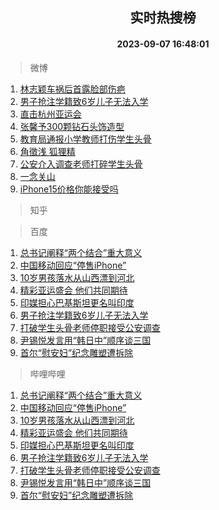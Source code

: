 <div align="center"><h2>实时热搜榜</h2><h4>2023-09-07 16:48:01</h4></div>

> 微博  

1. [林志颖车祸后首露脸部伤疤](https://s.weibo.com/weibo?q=%23%E6%9E%97%E5%BF%97%E9%A2%96%E8%BD%A6%E7%A5%B8%E5%90%8E%E9%A6%96%E9%9C%B2%E8%84%B8%E9%83%A8%E4%BC%A4%E7%96%A4%23&t=31&band_rank=1&Refer=top)<br />
2. [男子抢注学籍致6岁儿子无法入学](https://s.weibo.com/weibo?q=%23%E7%94%B7%E5%AD%90%E6%8A%A2%E6%B3%A8%E5%AD%A6%E7%B1%8D%E8%87%B46%E5%B2%81%E5%84%BF%E5%AD%90%E6%97%A0%E6%B3%95%E5%85%A5%E5%AD%A6%23&t=31&band_rank=2&Refer=top)<br />
3. [直击杭州亚运会](https://s.weibo.com/weibo?q=%23%E7%9B%B4%E5%87%BB%E6%9D%AD%E5%B7%9E%E4%BA%9A%E8%BF%90%E4%BC%9A%23&t=31&band_rank=3&Refer=top)<br />
4. [张馨予300颗钻石头饰造型](https://s.weibo.com/weibo?q=%23%E5%BC%A0%E9%A6%A8%E4%BA%88300%E9%A2%97%E9%92%BB%E7%9F%B3%E5%A4%B4%E9%A5%B0%E9%80%A0%E5%9E%8B%23&t=31&band_rank=4&Refer=top)<br />
5. [教育局通报小学教师打伤学生头骨](https://s.weibo.com/weibo?q=%23%E6%95%99%E8%82%B2%E5%B1%80%E9%80%9A%E6%8A%A5%E5%B0%8F%E5%AD%A6%E6%95%99%E5%B8%88%E6%89%93%E4%BC%A4%E5%AD%A6%E7%94%9F%E5%A4%B4%E9%AA%A8%23&t=31&band_rank=5&Refer=top)<br />
6. [角徵浅 狐狸精](https://s.weibo.com/weibo?q=%E8%A7%92%E5%BE%B5%E6%B5%85%20%E7%8B%90%E7%8B%B8%E7%B2%BE&t=31&band_rank=6&Refer=top)<br />
7. [公安介入调查老师打碎学生头骨](https://s.weibo.com/weibo?q=%23%E5%85%AC%E5%AE%89%E4%BB%8B%E5%85%A5%E8%B0%83%E6%9F%A5%E8%80%81%E5%B8%88%E6%89%93%E7%A2%8E%E5%AD%A6%E7%94%9F%E5%A4%B4%E9%AA%A8%23&t=31&band_rank=7&Refer=top)<br />
8. [一念关山](https://s.weibo.com/weibo?q=%E4%B8%80%E5%BF%B5%E5%85%B3%E5%B1%B1&t=31&band_rank=8&Refer=top)<br />
9. [iPhone15价格你能接受吗](https://s.weibo.com/weibo?q=%23iPhone15%E4%BB%B7%E6%A0%BC%E4%BD%A0%E8%83%BD%E6%8E%A5%E5%8F%97%E5%90%97%23&t=31&band_rank=9&Refer=top)<br />

> 知乎  


> 百度  

1. [总书记阐释“两个结合”重大意义](https://www.baidu.com/s?wd=%E6%80%BB%E4%B9%A6%E8%AE%B0%E9%98%90%E9%87%8A%E2%80%9C%E4%B8%A4%E4%B8%AA%E7%BB%93%E5%90%88%E2%80%9D%E9%87%8D%E5%A4%A7%E6%84%8F%E4%B9%89&sa=fyb_news&rsv_dl=fyb_news)<br />
2. [中国移动回应“停售iPhone”](https://www.baidu.com/s?wd=%E4%B8%AD%E5%9B%BD%E7%A7%BB%E5%8A%A8%E5%9B%9E%E5%BA%94%E2%80%9C%E5%81%9C%E5%94%AEiPhone%E2%80%9D&sa=fyb_news&rsv_dl=fyb_news)<br />
3. [10岁男孩落水从山西漂到河北](https://www.baidu.com/s?wd=10%E5%B2%81%E7%94%B7%E5%AD%A9%E8%90%BD%E6%B0%B4%E4%BB%8E%E5%B1%B1%E8%A5%BF%E6%BC%82%E5%88%B0%E6%B2%B3%E5%8C%97&sa=fyb_news&rsv_dl=fyb_news)<br />
4. [精彩亚运盛会 他们共同期待](https://www.baidu.com/s?wd=%E7%B2%BE%E5%BD%A9%E4%BA%9A%E8%BF%90%E7%9B%9B%E4%BC%9A+%E4%BB%96%E4%BB%AC%E5%85%B1%E5%90%8C%E6%9C%9F%E5%BE%85&sa=fyb_news&rsv_dl=fyb_news)<br />
5. [印媒担心巴基斯坦更名叫印度](https://www.baidu.com/s?wd=%E5%8D%B0%E5%AA%92%E6%8B%85%E5%BF%83%E5%B7%B4%E5%9F%BA%E6%96%AF%E5%9D%A6%E6%9B%B4%E5%90%8D%E5%8F%AB%E5%8D%B0%E5%BA%A6&sa=fyb_news&rsv_dl=fyb_news)<br />
6. [男子抢注学籍致6岁儿子无法入学](https://www.baidu.com/s?wd=%E7%94%B7%E5%AD%90%E6%8A%A2%E6%B3%A8%E5%AD%A6%E7%B1%8D%E8%87%B46%E5%B2%81%E5%84%BF%E5%AD%90%E6%97%A0%E6%B3%95%E5%85%A5%E5%AD%A6&sa=fyb_news&rsv_dl=fyb_news)<br />
7. [打破学生头骨老师停职接受公安调查](https://www.baidu.com/s?wd=%E6%89%93%E7%A0%B4%E5%AD%A6%E7%94%9F%E5%A4%B4%E9%AA%A8%E8%80%81%E5%B8%88%E5%81%9C%E8%81%8C%E6%8E%A5%E5%8F%97%E5%85%AC%E5%AE%89%E8%B0%83%E6%9F%A5&sa=fyb_news&rsv_dl=fyb_news)<br />
8. [尹锡悦发言用“韩日中”顺序谈三国](https://www.baidu.com/s?wd=%E5%B0%B9%E9%94%A1%E6%82%A6%E5%8F%91%E8%A8%80%E7%94%A8%E2%80%9C%E9%9F%A9%E6%97%A5%E4%B8%AD%E2%80%9D%E9%A1%BA%E5%BA%8F%E8%B0%88%E4%B8%89%E5%9B%BD&sa=fyb_news&rsv_dl=fyb_news)<br />
9. [首尔“慰安妇”纪念雕塑遭拆除](https://www.baidu.com/s?wd=%E9%A6%96%E5%B0%94%E2%80%9C%E6%85%B0%E5%AE%89%E5%A6%87%E2%80%9D%E7%BA%AA%E5%BF%B5%E9%9B%95%E5%A1%91%E9%81%AD%E6%8B%86%E9%99%A4&sa=fyb_news&rsv_dl=fyb_news)<br />

> 哔哩哔哩  

1. [总书记阐释“两个结合”重大意义](https://www.baidu.com/s?wd=%E6%80%BB%E4%B9%A6%E8%AE%B0%E9%98%90%E9%87%8A%E2%80%9C%E4%B8%A4%E4%B8%AA%E7%BB%93%E5%90%88%E2%80%9D%E9%87%8D%E5%A4%A7%E6%84%8F%E4%B9%89&sa=fyb_news&rsv_dl=fyb_news)<br />
2. [中国移动回应“停售iPhone”](https://www.baidu.com/s?wd=%E4%B8%AD%E5%9B%BD%E7%A7%BB%E5%8A%A8%E5%9B%9E%E5%BA%94%E2%80%9C%E5%81%9C%E5%94%AEiPhone%E2%80%9D&sa=fyb_news&rsv_dl=fyb_news)<br />
3. [10岁男孩落水从山西漂到河北](https://www.baidu.com/s?wd=10%E5%B2%81%E7%94%B7%E5%AD%A9%E8%90%BD%E6%B0%B4%E4%BB%8E%E5%B1%B1%E8%A5%BF%E6%BC%82%E5%88%B0%E6%B2%B3%E5%8C%97&sa=fyb_news&rsv_dl=fyb_news)<br />
4. [精彩亚运盛会 他们共同期待](https://www.baidu.com/s?wd=%E7%B2%BE%E5%BD%A9%E4%BA%9A%E8%BF%90%E7%9B%9B%E4%BC%9A+%E4%BB%96%E4%BB%AC%E5%85%B1%E5%90%8C%E6%9C%9F%E5%BE%85&sa=fyb_news&rsv_dl=fyb_news)<br />
5. [印媒担心巴基斯坦更名叫印度](https://www.baidu.com/s?wd=%E5%8D%B0%E5%AA%92%E6%8B%85%E5%BF%83%E5%B7%B4%E5%9F%BA%E6%96%AF%E5%9D%A6%E6%9B%B4%E5%90%8D%E5%8F%AB%E5%8D%B0%E5%BA%A6&sa=fyb_news&rsv_dl=fyb_news)<br />
6. [男子抢注学籍致6岁儿子无法入学](https://www.baidu.com/s?wd=%E7%94%B7%E5%AD%90%E6%8A%A2%E6%B3%A8%E5%AD%A6%E7%B1%8D%E8%87%B46%E5%B2%81%E5%84%BF%E5%AD%90%E6%97%A0%E6%B3%95%E5%85%A5%E5%AD%A6&sa=fyb_news&rsv_dl=fyb_news)<br />
7. [打破学生头骨老师停职接受公安调查](https://www.baidu.com/s?wd=%E6%89%93%E7%A0%B4%E5%AD%A6%E7%94%9F%E5%A4%B4%E9%AA%A8%E8%80%81%E5%B8%88%E5%81%9C%E8%81%8C%E6%8E%A5%E5%8F%97%E5%85%AC%E5%AE%89%E8%B0%83%E6%9F%A5&sa=fyb_news&rsv_dl=fyb_news)<br />
8. [尹锡悦发言用“韩日中”顺序谈三国](https://www.baidu.com/s?wd=%E5%B0%B9%E9%94%A1%E6%82%A6%E5%8F%91%E8%A8%80%E7%94%A8%E2%80%9C%E9%9F%A9%E6%97%A5%E4%B8%AD%E2%80%9D%E9%A1%BA%E5%BA%8F%E8%B0%88%E4%B8%89%E5%9B%BD&sa=fyb_news&rsv_dl=fyb_news)<br />
9. [首尔“慰安妇”纪念雕塑遭拆除](https://www.baidu.com/s?wd=%E9%A6%96%E5%B0%94%E2%80%9C%E6%85%B0%E5%AE%89%E5%A6%87%E2%80%9D%E7%BA%AA%E5%BF%B5%E9%9B%95%E5%A1%91%E9%81%AD%E6%8B%86%E9%99%A4&sa=fyb_news&rsv_dl=fyb_news)<br />

